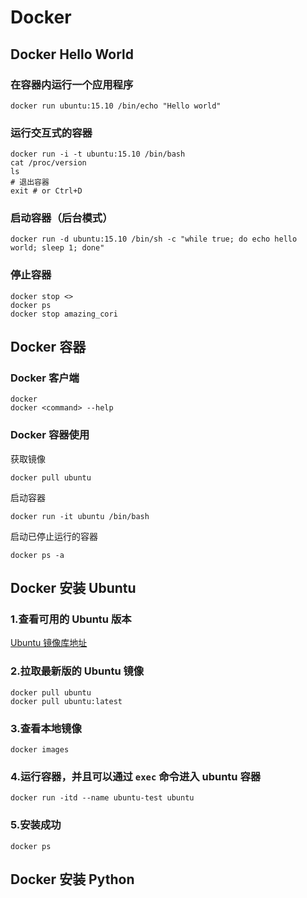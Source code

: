 
# Docker

## Docker Hello World

### 在容器内运行一个应用程序

```shell
docker run ubuntu:15.10 /bin/echo "Hello world"
```

### 运行交互式的容器

```shell
docker run -i -t ubuntu:15.10 /bin/bash
cat /proc/version
ls
# 退出容器
exit # or Ctrl+D
```

### 启动容器（后台模式）

```shell
docker run -d ubuntu:15.10 /bin/sh -c "while true; do echo hello world; sleep 1; done"
```

### 停止容器

```shell
docker stop <>
docker ps
docker stop amazing_cori
```

## Docker 容器

### Docker 客户端

```shell
docker
docker <command> --help
```

### Docker 容器使用

获取镜像

```shell
docker pull ubuntu
```

启动容器

```shell
docker run -it ubuntu /bin/bash
```

启动已停止运行的容器

```shell
docker ps -a
```

## Docker 安装 Ubuntu

### 1.查看可用的 Ubuntu 版本

[Ubuntu 镜像库地址](https://hub.docker.com/_/ubuntu?tab=tags&page=1)

### 2.拉取最新版的 Ubuntu 镜像

```shell
docker pull ubuntu
docker pull ubuntu:latest
```

### 3.查看本地镜像

```shell
docker images
```

### 4.运行容器，并且可以通过 `exec` 命令进入 ubuntu 容器

```shell
docker run -itd --name ubuntu-test ubuntu
```

### 5.安装成功

```shell
docker ps
```

## Docker 安装 Python

